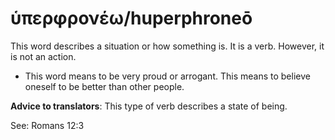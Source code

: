 # ὑπερφρονέω/huperphroneō
This word describes a situation or how something is. It is a verb. However, it is not an action. 
* This word means to be very proud or arrogant. This means to believe oneself to be better than other people.

**Advice to translators**: This type of verb describes a state of being. 

See: Romans 12:3

